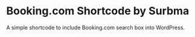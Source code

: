 Booking.com Shortcode by Surbma
===============================

A simple shortcode to include Booking.com search box into WordPress.
